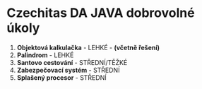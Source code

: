 # Czechitas DA JAVA dobrovolné úkoly

1) __Objektová kalkulačka__ - LEHKÉ - __(včetně řešení)__
2) __Palindrom__ - LEHKÉ
3) __Santovo cestování__ - STŘEDNÍ/TĚŽKÉ
4) __Zabezpečovací systém__ - STŘEDNÍ
5) __Splašený procesor__ - STŘEDNÍ
